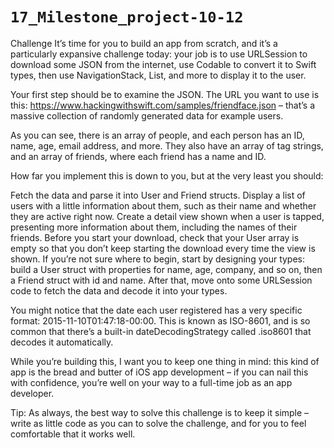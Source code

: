 # ``17_Milestone_project-10-12``

Challenge
It’s time for you to build an app from scratch, and it’s a particularly expansive challenge today: your job is to use URLSession to download some JSON from the internet, use Codable to convert it to Swift types, then use NavigationStack, List, and more to display it to the user.

Your first step should be to examine the JSON. The URL you want to use is this: https://www.hackingwithswift.com/samples/friendface.json – that’s a massive collection of randomly generated data for example users.

As you can see, there is an array of people, and each person has an ID, name, age, email address, and more. They also have an array of tag strings, and an array of friends, where each friend has a name and ID.

How far you implement this is down to you, but at the very least you should:

Fetch the data and parse it into User and Friend structs.
Display a list of users with a little information about them, such as their name and whether they are active right now.
Create a detail view shown when a user is tapped, presenting more information about them, including the names of their friends.
Before you start your download, check that your User array is empty so that you don’t keep starting the download every time the view is shown.
If you’re not sure where to begin, start by designing your types: build a User struct with properties for name, age, company, and so on, then a Friend struct with id and name. After that, move onto some URLSession code to fetch the data and decode it into your types.

You might notice that the date each user registered has a very specific format: 2015-11-10T01:47:18-00:00. This is known as ISO-8601, and is so common that there’s a built-in dateDecodingStrategy called .iso8601 that decodes it automatically.

While you’re building this, I want you to keep one thing in mind: this kind of app is the bread and butter of iOS app development – if you can nail this with confidence, you’re well on your way to a full-time job as an app developer.

Tip: As always, the best way to solve this challenge is to keep it simple – write as little code as you can to solve the challenge, and for you to feel comfortable that it works well.




